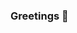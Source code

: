 ### Greetings 👋

<!--
**TysonPham/TysonPham** is a ✨ _special_ ✨ repository because its `README.md` (this file) appears on your GitHub profile.
I am currently pursuing a bachelor in Software Engineering at Concordia University :mortar_board:
Here are some ideas to get you started:


- 🌱 I am passionate about the backend aspect of programming
- 💻 Casually looking for **Fall 2021** internship opportunities
- ⚡ Fun fact: I play badminton, practise martial arts and volunteer at a cat shelter :cat:


- 📫 How to reach me: ...
- [Email](mailto:tysonpham96@ @gmail.com)
- [Personal Website](https://flowcv.me/og1xro1v4qvdaf6vq6sr26mb6v)
- [LinkedIn](https://www.linkedin.com/in/tysonlpham/)
-->

